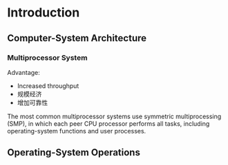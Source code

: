 # Introduction
## Computer-System Architecture
### Multiprocessor System
Advantage:
- Increased throughput
- 规模经济
- 增加可靠性

The most common multiprocessor systems use symmetric multiprocessing (SMP), in which each peer CPU processor performs all tasks, including operating-system functions and user processes.  

## Operating-System Operations

###
